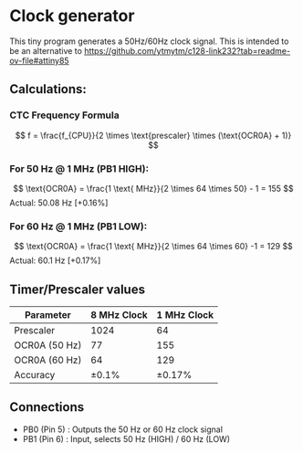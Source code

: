 # Clock generator

This tiny program generates a 50Hz/60Hz clock signal. This is intended to be an alternative to https://github.com/ytmytm/c128-link232?tab=readme-ov-file#attiny85

## Calculations:

### CTC Frequency Formula

$$ f = \frac{f_{CPU}}{2 \times \text{prescaler} \times (\text{OCR0A} + 1)} $$

### For 50 Hz @ 1 MHz (PB1 HIGH):

$$ \text{OCR0A} = \frac{1 \text{ MHz}}{2 \times 64 \times 50} - 1 = 155 $$
Actual: 50.08 Hz \[+0.16%\]

### For 60 Hz @ 1 MHz (PB1 LOW):
$$ \text{OCR0A} = \frac{1 \text{ MHz}}{2 \times 64 \times 60} -1 = 129 $$
Actual: 60.1 Hz \[+0.17%\]

## Timer/Prescaler values
| Parameter | 8 MHz Clock | 1 MHz Clock |
| -- | -- | -- |
| Prescaler | 1024 | 64 |
| OCR0A (50 Hz) | 77 | 155 |
| OCR0A (60 Hz) | 64 | 129 |
| Accuracy | ±0.1% | ±0.17% |


## Connections
 - PB0 (Pin 5)
 : Outputs the 50 Hz or 60 Hz clock signal
 - PB1 (Pin 6)
 : Input, selects 50 Hz (HIGH) / 60 Hz (LOW)
